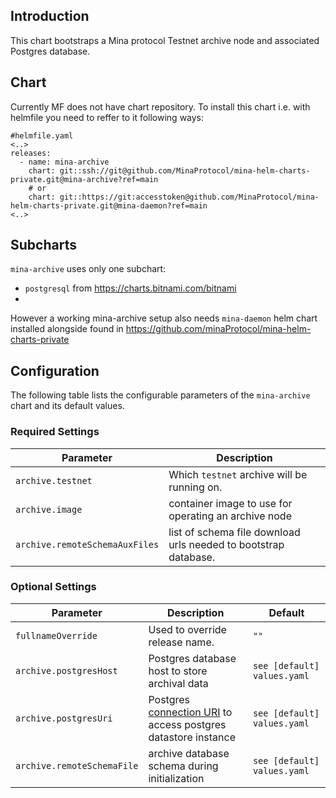 ## Introduction

This chart bootstraps a Mina protocol Testnet archive node and associated Postgres database.

## Chart

Currently MF does not have chart repository. To install this chart i.e. with helmfile you need to reffer to it following ways:
 ```console
 #helmfile.yaml
 <..>
 releases:
   - name: mina-archive
     chart: git::ssh://git@github.com/MinaProtocol/mina-helm-charts-private.git@mina-archive?ref=main
     # or
     chart: git::https://git:accesstoken@github.com/MinaProtocol/mina-helm-charts-private.git@mina-daemon?ref=main
 <..>
 ```

## Subcharts

`mina-archive` uses only one subchart:
 - `postgresql` from https://charts.bitnami.com/bitnami
 -
However a working mina-archive setup also needs `mina-daemon` helm chart installed alongside found in https://github.com/minaProtocol/mina-helm-charts-private

## Configuration

The following table lists the configurable parameters of the `mina-archive` chart and its default values.

### Required Settings

Parameter | Description
--- | ---
`archive.testnet` | Which `testnet` archive will be running on.
`archive.image` | container image to use for operating an archive node
`archive.remoteSchemaAuxFiles` | list of schema file download urls needed to bootstrap database.

### Optional Settings

Parameter | Description | Default
--- | --- | ---
`fullnameOverride` | Used to override release name. | `""`
`archive.postgresHost` | Postgres database host to store archival data | `see [default] values.yaml`
`archive.postgresUri` | Postgres [connection URI](https://www.postgresql.org/docs/current/libpq-connect.html#LIBPQ-CONNSTRING) to access postgres datastore instance | `see [default] values.yaml`
`archive.remoteSchemaFile` | archive database schema during initialization | `see [default] values.yaml`
